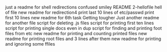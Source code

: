 just a readme for shell redirections
confused smiley README
2-hellofile
hell of file
new readme for redirection4
print last 10 lines of etc/passwd
print first 10 lines
new readme for 6th task
Getting tougher
Just another readme for another file
script for deleting .js files
script for printing first ten lines
script for printing single docs even in dup
script for finding and printing foot files from etc
new readme for printing and counting printed files
new readme for printing root files and 3 lines after them
new readme for printing and ignoring some ffiles
